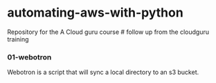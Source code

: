 # automating-aws-with-python
Repository for the A Cloud guru course # follow up from the cloudguru training

### 01-webotron

Webotron is a script that will sync a local directory to an s3 bucket.


